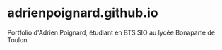 # adrienpoignard.github.io
Portfolio d'Adrien Poignard, étudiant en BTS SIO au lycée Bonaparte de Toulon
